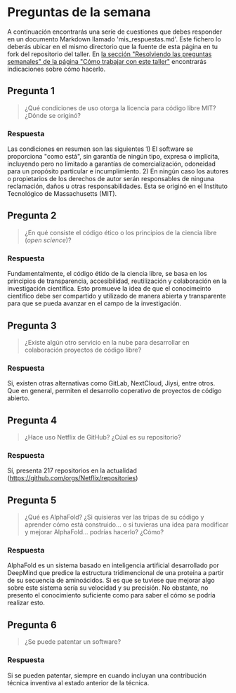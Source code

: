 # Preguntas de la semana

A continuación encontrarás una seríe de cuestiones que debes responder en un
documento Markdown llamado 'mis_respuestas.md'. Este fichero lo deberás ubicar en el mismo directorio que la
fuente de esta página en tu fork del repositorio del taller. En [la sección "Resolviendo las
preguntas semanales" de la página "Cómo trabajar con este
taller"](../material_suplementario/como_trabajar/como_trabajar.md#resolviendo-las-preguntas-semanales) encontrarás indicaciones sobre
cómo hacerlo.

## Pregunta 1

> ¿Qué condiciones de uso otorga la licencia para código libre MIT? ¿Dónde se originó?

### Respuesta

Las condiciones en resumen son las siguientes 1) El software se proporciona "como está", sin garantía de ningún tipo, expresa o implícita, incluyendo pero no limitado a garantías de comercialización, odoneidad para un propósito particular e incumplimiento. 2) En ningún caso los autores o propietarios de los derechos de autor serán responsables de ninguna reclamación, daños u otras responsabilidades. Esta se originó en el Instituto Tecnológico de Massachusetts (MIT). 

## Pregunta 2

> ¿En qué consiste el código ético o los principios de la ciencia libre (*open science*)?

### Respuesta

Fundamentalmente, el código étido de la ciencia libre, se basa en los principios de transparencia, accesibilidad, reutilización y colaboración en la investigación científica. Esto promueve la idea de que el conocimeinto científico debe ser compartido y utilizado de manera abierta y transparente para que se pueda avanzar en el campo de la investigación. 

## Pregunta 3

> ¿Existe algún otro servicio en la nube para desarrollar en colaboración proyectos de código
> libre?

### Respuesta

Si, existen otras alternativas como GitLab, NextCloud, Jiysi, entre otros. Que en general, permiten el desarrollo coperativo de proyectos de código abierto. 

## Pregunta 4

> ¿Hace uso Netflix de GitHub? ¿Cúal es su repositorio?

### Respuesta

Sí, presenta 217 repositorios en la actualidad (https://github.com/orgs/Netflix/repositories)

## Pregunta 5

> ¿Qué es AlphaFold? ¿Si quisieras ver las tripas de su código y aprender cómo está construido... o si
> tuvieras una idea para modificar y mejorar AlphaFold... podrías hacerlo? ¿Cómo?

### Respuesta

AlphaFold es un sistema basado en inteligencia artificial desarrollado por DeepMind que predice la estructura tridimencional de una proteína a partir de su secuencia de aminoácidos. Si es que se tuviese que mejorar algo sobre este sistema sería su velocidad y su precisión. No obstante, no presento el conocimiento suficiente como para saber el cómo se podría realizar esto. 

## Pregunta 6

> ¿Se puede patentar un software?

### Respuesta

Si se pueden patentar, siempre en cuando incluyan una contribución técnica inventiva al estado anterior de la técnica. 
